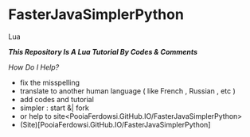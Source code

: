 # FasterJavaSimplerPython
Lua

***This Repository Is A Lua Tutorial By Codes & Comments***

*How Do I Help?*
* fix the misspelling 
* translate to another human language ( like French , Russian , etc )
* add codes and tutorial
* simpler : start &| fork
* or help to site<PooiaFerdowsi.GitHub.IO/FasterJavaSimplerPython>
* (Site)[PooiaFerdowsi.GitHub.IO/FasterJavaSimplerPython]
